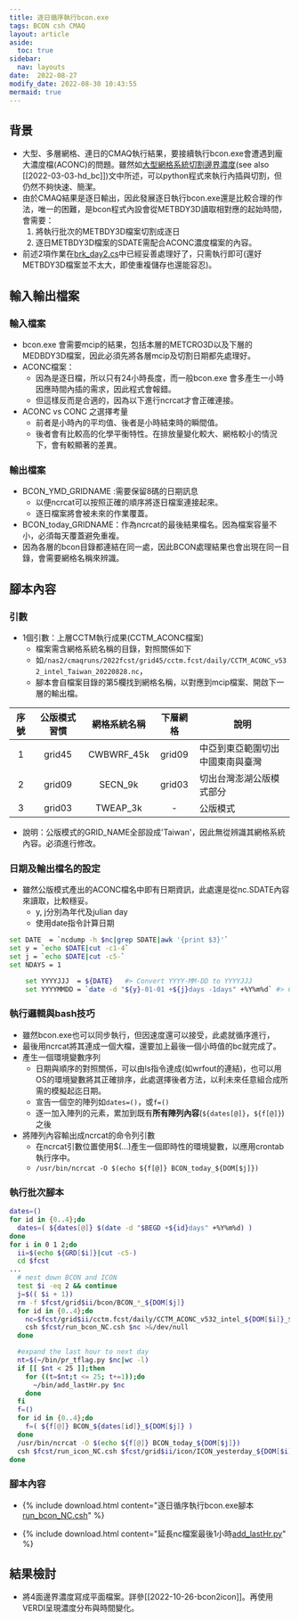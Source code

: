 ```yaml
---
title: 逐日循序執行bcon.exe
tags: BCON csh CMAQ
layout: article
aside:
  toc: true
sidebar:
  nav: layouts
date:  2022-08-27
modify_date: 2022-08-30 10:43:55
mermaid: true
---
```


## 背景

- 大型、多層網格、連日的CMAQ執行結果，要接續執行bcon.exe會遭遇到龐大濃度檔(ACONC)的問題。雖然如[大型網格系統切割邊界濃度](https://sinotec2.github.io/Focus-on-Air-Quality/GridModels/BCON/hd_bc)(see also [[2022-03-03-hd_bc]])文中所述，可以python程式來執行內插與切割，但仍然不夠快速、簡潔。
- 由於CMAQ結果是逐日輸出，因此發展逐日執行bcon.exe還是比較合理的作法，唯一的困難，是bcon程式內設會從METBDY3D讀取相對應的起始時間，會需要：
  1. 將執行批次的METBDY3D檔案切割成逐日
  2. 逐日METBDY3D檔案的SDATE需配合ACONC濃度檔案的內容。
- 前述2項作業在[brk_day2.cs](https://sinotec2.github.io/Focus-on-Air-Quality/utilities/netCDF/brk_day)中已經妥善處理好了，只需執行即可(還好METBDY3D檔案並不太大，即使重複儲存也還能容忍)。

## 輸入輸出檔案

### 輸入檔案

- bcon.exe 會需要mcip的結果，包括本層的METCRO3D以及下層的MEDBDY3D檔案，因此必須先將各層mcip及切割日期都先處理好。
- ACONC檔案：
  - 因為是逐日檔，所以只有24小時長度，而一般bcon.exe 會多產生一小時因應時間內插的需求，因此程式會報錯。
  - 但這樣反而是合適的，因為以下進行ncrcat才會正確連接。
- ACONC vs CONC 之選擇考量
  - 前者是小時內的平均值、後者是小時結束時的瞬間值。
  - 後者會有比較高的化學平衡特性。在排放量變化較大、網格較小的情況下，會有較顯著的差異。
  
### 輸出檔案

- BCON_YMD_GRIDNAME :需要保留8碼的日期訊息
  - 以便ncrcat可以按照正確的順序將逐日檔案連接起來。
  - 逐日檔案將會被未來的作業覆蓋。
- BCON_today_GRIDNAME：作為ncrcat的最後結果檔名。因為檔案容量不小，必須每天覆蓋避免重複。
- 因為各層的bcon目錄都連結在同一處，因此BCON處理結果也會出現在同一目錄，會需要網格名稱來辨識。

## 腳本內容

### 引數

- 1個引數：上層CCTM執行成果(CCTM_ACONC檔案)
  - 檔案需含網格系統名稱的目錄，對照關係如下
  - 如`/nas2/cmaqruns/2022fcst/grid45/cctm.fcst/daily/CCTM_ACONC_v532_intel_Taiwan_20220828.nc`，
  - 腳本會自檔案目錄的第5欄找到網格名稱，以對應到mcip檔案、開啟下一層的輸出檔。

序號|公版模式習慣|網格系統名稱|下層網格|說明
:-:|:-:|:-:|:-:|-
1|grid45|CWBWRF_45k|grid09|中亞到東亞範圍切出中國東南與臺灣
2|grid09|SECN_9k|grid03|切出台灣澎湖公版模式部分
3|grid03|TWEAP_3k|-|公版模式

- 說明：公版模式的GRID_NAME全部設成'Taiwan'，因此無從辨識其網格系統內容。必須進行修改。

### 日期及輸出檔名的設定

- 雖然公版模式產出的ACONC檔名中即有日期資訊，此處還是從nc.SDATE內容來讀取，比較穩妥。
  - y, j分別為年代及julian day
  - 使用date指令計算日期

```bash
set DATE  = `ncdump -h $nc|grep SDATE|awk '{print $3}'`
set y = `echo $DATE|cut -c1-4`
set j = `echo $DATE|cut -c5-`
set NDAYS = 1

    set YYYYJJJ  = ${DATE}   #> Convert YYYY-MM-DD to YYYYJJJ
    set YYYYMMDD = `date -d "${y}-01-01 +${j}days -1days" +%Y%m%d` #> Convert YYYY-MM-DD to YYYYMMDD
```

### 執行邏輯與bash技巧

- 雖然bcon.exe也可以同步執行，但因速度還可以接受，此處就循序進行，
- 最後用ncrcat將其連成一個大檔，還要加上最後一個小時值的bc就完成了。
- 產生一個環境變數序列
  - 日期與順序的對照關係，可以由ls指令達成(如wrfout的連結)，也可以用OS的環境變數將其正確排序，此處選擇後者方法，以利未來任意組合成所需的模擬起迄日期。
  - 宣告一個空的陣列如`dates=()`，或`f=()`
  - 逐一加入陣列的元素，累加到既有**所有陣列內容**(`${dates[@]}`，`${f[@]}`)之後
- 將陣列內容輸出成ncrcat的命令列引數
  - 在ncrcat引數位置使用$(...)產生一個即時性的環境變數，以應用crontab執行序中。
  - `/usr/bin/ncrcat -O $(echo ${f[@]} BCON_today_${DOM[$j]})`

### 執行批次腳本

```bash
dates=()
for id in {0..4};do
  dates=( ${dates[@]} $(date -d "$BEGD +${id}days" +%Y%m%d) )
done
for i in 0 1 2;do
  ii=$(echo ${GRD[$i]}|cut -c5-)
  cd $fcst
...
  # nest down BCON and ICON
  test $i -eq 2 && continue
  j=$(( $i + 1))
  rm -f $fcst/grid$ii/bcon/BCON_*_${DOM[$j]}
  for id in {0..4};do
    nc=$fcst/grid$ii/cctm.fcst/daily/CCTM_ACONC_v532_intel_${DOM[$i]}_${dates[$id]}.nc
    csh $fcst/run_bcon_NC.csh $nc >&/dev/null
  done

  #expand the last hour to next day
  nt=$(~/bin/pr_tflag.py $nc|wc -l)
  if [[ $nt < 25 ]];then
    for ((t=$nt;t <= 25; t+=1));do
      ~/bin/add_lastHr.py $nc
    done
  fi
  f=()
  for id in {0..4};do
    f=( ${f[@]} BCON_${dates[id]}_${DOM[$j]} )
  done
  /usr/bin/ncrcat -O $(echo ${f[@]} BCON_today_${DOM[$j]})
  csh $fcst/run_icon_NC.csh $fcst/grid$ii/icon/ICON_yesterday_${DOM[$i]} >&/dev/null
done
```

### 腳本內容

- {% include download.html content="逐日循序執行bcon.exe腳本[run_bcon_NC.csh](https://github.com/sinotec2/Focus-on-Air-Quality/blob/main/GridModels/ForecastSystem/run_bcon_NC.csh)" %}

- {% include download.html content="延長nc檔案最後1小時[add_lastHr.py]()" %}

## 結果檢討

- 將4面邊界濃度寫成平面檔案。詳參[[2022-10-26-bcon2icon]]。再使用VERDI呈現濃度分布與時間變化。
